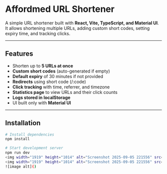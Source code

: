 # Affordmed URL Shortener

A simple URL shortener built with **React, Vite, TypeScript, and Material UI**.  
It allows shortening multiple URLs, adding custom short codes, setting expiry time, and tracking clicks.

---

## Features
- Shorten up to **5 URLs at once**
- **Custom short codes** (auto-generated if empty)
- **Default expiry** of 30 minutes if not provided
- **Redirects** using short code (/:code)
- **Click tracking** with time, referrer, and timezone
- **Statistics page** to view URLs and their click counts
- **Logs stored in localStorage**
- UI built only with **Material UI**

---

## Installation

```bash
# Install dependencies
npm install

# Start development server
npm run dev
<img width="1919" height="1014" alt="Screenshot 2025-09-05 221556" src="https://github.com/user-attachments/assets/b97d555c-c9a3-4ec2-9b33-123728c44e05" />
<img width="1919" height="1014" alt="Screenshot 2025-09-05 221556" src="https://github.com/user-attachments/assets/9d2b3576-6569-4f3f-a0ea-f98da4171880" />
![image alt]()
